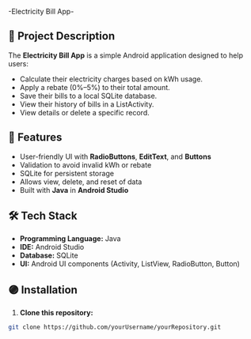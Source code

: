 -Electricity Bill App-

## 📁 Project Description
The **Electricity Bill App** is a simple Android application designed to help users:
- Calculate their electricity charges based on kWh usage.
- Apply a rebate (0%–5%) to their total amount.
- Save their bills to a local SQLite database.
- View their history of bills in a ListActivity.
- View details or delete a specific record.

## 🌟 Features
- User-friendly UI with **RadioButtons**, **EditText**, and **Buttons**
- Validation to avoid invalid kWh or rebate
- SQLite for persistent storage
- Allows view, delete, and reset of data
- Built with **Java** in **Android Studio**

## 🛠 Tech Stack
- **Programming Language:** Java
- **IDE:** Android Studio
- **Database:** SQLite
- **UI:** Android UI components (Activity, ListView, RadioButton, Button)

## 🟣 Installation
1. **Clone this repository:**  
```bash
git clone https://github.com/yourUsername/yourRepository.git
